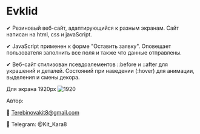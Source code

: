 # Evklid

&#10004; Резиновый веб-сайт, адаптирующийся к разным экранам. Сайт написан на html, css и javaScript.

&#10004; JavaScript применен к форме "Оставить заявку". Оповещает пользователя заполнить все поля и также что данные отправлены. 

&#10004; Веб-сайт стилизован псевдоэлементов ::before и ::after для украшений и деталей. 
Состояний при наведении (:hover) для анимации, выделения и смены декора.

Для экрана 1920px ![1920](https://github.com/user-attachments/assets/b5696781-c480-4adc-863e-7c7f3c5b9041)


Автор:

&#128232; Terebinovakit8@gmail.com

&#128241; Telegram: @Kit_Kara8
